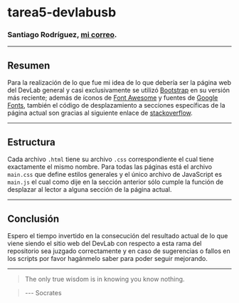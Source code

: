 tarea5-devlabusb
================

### Santiago Rodríguez, [mi correo](mailto:santo1996.29@gmail.com "santo1996.29@gmail.com").

___

## Resumen

Para la realización de lo que fue mi idea de lo que debería ser la página web del DevLab general y casi exclusivamente se utilizó [Bootstrap](https://getbootstrap.com/) en su versión más reciente; además de íconos de [Font Awesome](https://fontawesome.com/) y fuentes de [Google Fonts](https://fonts.google.com/), también el código de desplazamiento a secciones específicas de la página actual son gracias al siguiente enlace de [stackoverflow](https://stackoverflow.com/questions/7717527/smooth-scrolling-when-clicking-an-anchor-link).

___

## Estructura

Cada archivo `.html` tiene su archivo `.css` correspondiente el cual tiene exactamente el mismo nombre. Para todas las páginas está el archivo `main.css` que define estilos generales y el único archivo de JavaScript es `main.js` el cual como dije en la sección anterior sólo cumple la función de desplazar al lector a alguna sección de la página actual.

___

## Conclusión

Espero el tiempo invertido en la consecución del resultado actual de lo que viene siendo el sitio web del DevLab con respecto a esta rama del repositorio sea juzgado correctamente y en caso de sugerencias o fallos en los scripts por favor hagánmelo saber para poder seguir mejorando.

___

> The only true wisdom is in knowing you know nothing.

> --- Socrates
